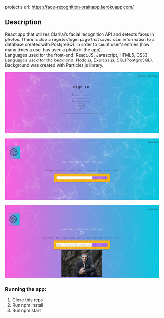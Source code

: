 project's url: https://face-recognition-brainapp.herokuapp.com/

<h2>Description</h2>

React app that utilizes Clarifai’s facial recognition API and detects faces in photos. There is also a register/login page that saves user information to a database created with PostgreSQL in order to count user's entries (how many times a user has used a photo in the app).  
Languages used for the front-end: React.JS, Javascript, HTML5, CSS3.<br>
Languages used for the back-end: Node.js, Express.js, SQL(PostgreSQL).<br>
Background was created with Particles.js library.

![screenshot1](https://github.com/eniro/FaceRecognitionApp/blob/master/facerec.JPG)

![screenshot2](https://github.com/eniro/FaceRecognitionApp/blob/master/facerec1.JPG)

![screenshot3](https://github.com/eniro/FaceRecognitionApp/blob/master/Capture.JPG)




<h3>Running the app:</h3>

1. Clone this repo
2. Run npm install
3. Run npm start

